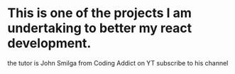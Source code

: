 # This is one of the projects I am undertaking to better my react development.
the tutor is John Smilga from Coding Addict on YT
subscribe to his channel
